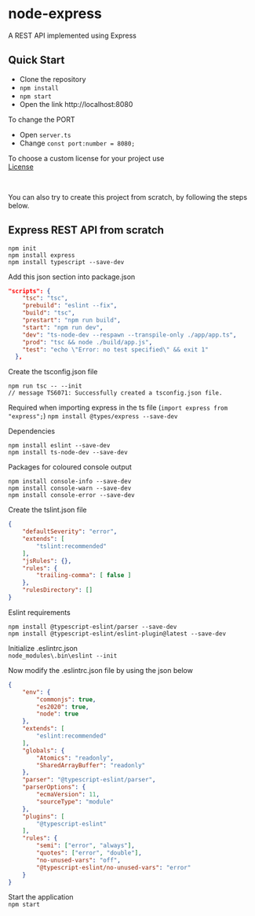 # node-express

A REST API implemented using Express  

## Quick Start

- Clone the repository
- `npm install`
- `npm start`
- Open the link http://localhost:8080

To change the PORT

- Open `server.ts`
- Change `const port:number = 8080;`

To choose a custom license for your project use  
[License](https://spdx.org/licenses/)

<br />

You can also try to create this project from scratch, by following the steps below.  

## Express REST API from scratch

```node
npm init
npm install express
npm install typescript --save-dev
```

Add this json section into package.json

```json
"scripts": {
    "tsc": "tsc",
    "prebuild": "eslint --fix",
    "build": "tsc",
    "prestart": "npm run build",	
    "start": "npm run dev",
    "dev": "ts-node-dev --respawn --transpile-only ./app/app.ts",
    "prod": "tsc && node ./build/app.js",
    "test": "echo \"Error: no test specified\" && exit 1"
  },
```

Create the tsconfig.json file

```node
npm run tsc -- --init
// message TS6071: Successfully created a tsconfig.json file.
```

Required when importing express in the ts file (`import express from "express";`)
`npm install @types/express --save-dev`

Dependencies

```node
npm install eslint --save-dev
npm install ts-node-dev --save-dev
```

Packages for coloured console output

```node
npm install console-info --save-dev
npm install console-warn --save-dev
npm install console-error --save-dev
```

Create the tslint.json file

```json
{
    "defaultSeverity": "error",
    "extends": [
        "tslint:recommended"
    ],
    "jsRules": {},
    "rules": {
        "trailing-comma": [ false ]
    },
    "rulesDirectory": []
}
```


Eslint requirements

```node
npm install @typescript-eslint/parser --save-dev
npm install @typescript-eslint/eslint-plugin@latest --save-dev
```

Initialize .eslintrc.json  
`node_modules\.bin\eslint --init`

Now modify the .eslintrc.json file by using the json below

```json
{
    "env": {
        "commonjs": true,
        "es2020": true,
        "node": true
    },
    "extends": [
        "eslint:recommended"
    ],
    "globals": {
        "Atomics": "readonly",
        "SharedArrayBuffer": "readonly"
    },
    "parser": "@typescript-eslint/parser",
    "parserOptions": {
        "ecmaVersion": 11,
        "sourceType": "module"
    },
    "plugins": [
        "@typescript-eslint"
    ],
    "rules": {
        "semi": ["error", "always"],
        "quotes": ["error", "double"],
        "no-unused-vars": "off",
        "@typescript-eslint/no-unused-vars": "error"
    }
}
```

Start the application  
`npm start`
